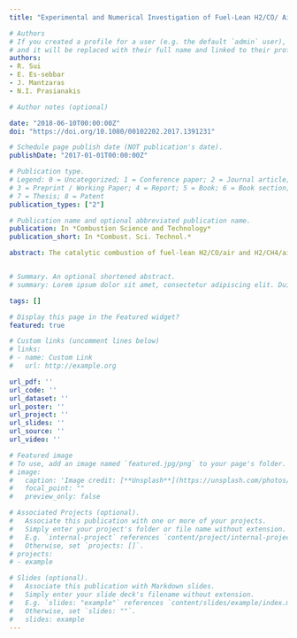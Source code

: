 ```yaml
---
title: "Experimental and Numerical Investigation of Fuel-Lean H2/CO/ Air and H2/CH4/Air Catalytic Microreactors"

# Authors
# If you created a profile for a user (e.g. the default `admin` user), write the username (folder name) here 
# and it will be replaced with their full name and linked to their profile.
authors:
- R. Sui
- E. Es-sebbar
- J. Mantzaras
- N.I. Prasianakis

# Author notes (optional)

date: "2018-06-10T00:00:00Z"
doi: "https://doi.org/10.1080/00102202.2017.1391231"

# Schedule page publish date (NOT publication's date).
publishDate: "2017-01-01T00:00:00Z"

# Publication type.
# Legend: 0 = Uncategorized; 1 = Conference paper; 2 = Journal article;
# 3 = Preprint / Working Paper; 4 = Report; 5 = Book; 6 = Book section;
# 7 = Thesis; 8 = Patent
publication_types: ["2"]

# Publication name and optional abbreviated publication name.
publication: In *Combustion Science and Technology*
publication_short: In *Combust. Sci. Technol.*

abstract: The catalytic combustion of fuel-lean H2/CO/air and H2/CH4/air mixtures (equivalence ratios φ = 0.3–0.5) was investigated experi- mentally and numerically in a 30 × 30 × 4 mm3 microreactor made of SiC and equipped with six 1.5-mm internal diameter platinum tubes. The goal was to demonstrate high surface temperatures (>1200 K) with good spatial uniformity, for power generation appli- cations in conjunction with thermophotovoltaic devices. Surface temperatures were measured with an infrared camera while exhaust gas compositions were assessed with a micro gas chromatograph. Three-dimensional simulations with detailed hetero-/homogeneous chemistry, conjugate heat transfer in the solid, and external heat losses complemented the measurements. The diverse transport (Lewis number), kinetic (catalytic reactivity), and thermodynamic (volumetric heat release rate) properties of the H2, CO, and CH4 fuels gave rise to rich combustion phenomena. Optimization of the channel flow directions mitigated the high spatial non-uniformities of temperature, which were induced by the low Lewis number of H2. Measured surface temperature distributions had mean values as high as 1261 K, with standard deviations as low as 10.6 K. Syngas or biogas (H2/CO mixtures) yielded lower wall temperatures com- pared to undiluted H2, even for small volumetric CO:H2 ratios (1:9 and 2:8). Although CO had a high catalytic reactivity when combust- ing in H2/CO mixtures, its larger than unity Lewis number did not allow for the attainment of high surface temperatures. Mixtures of H2/CH4 (such as fuels produced by natural gas decarbonization) were the least attractive due to the substantially lower catalytic reactivity of CH4.


# Summary. An optional shortened abstract.
# summary: Lorem ipsum dolor sit amet, consectetur adipiscing elit. Duis posuere tellus ac convallis placerat. Proin tincidunt magna sed ex sollicitudin condimentum.

tags: []

# Display this page in the Featured widget?
featured: true

# Custom links (uncomment lines below)
# links:
# - name: Custom Link
#   url: http://example.org

url_pdf: ''
url_code: ''
url_dataset: ''
url_poster: ''
url_project: ''
url_slides: ''
url_source: ''
url_video: ''

# Featured image
# To use, add an image named `featured.jpg/png` to your page's folder. 
# image:
#   caption: 'Image credit: [**Unsplash**](https://unsplash.com/photos/pLCdAaMFLTE)'
#   focal_point: ""
#   preview_only: false

# Associated Projects (optional).
#   Associate this publication with one or more of your projects.
#   Simply enter your project's folder or file name without extension.
#   E.g. `internal-project` references `content/project/internal-project/index.md`.
#   Otherwise, set `projects: []`.
# projects:
# - example

# Slides (optional).
#   Associate this publication with Markdown slides.
#   Simply enter your slide deck's filename without extension.
#   E.g. `slides: "example"` references `content/slides/example/index.md`.
#   Otherwise, set `slides: ""`.
#   slides: example
---
```

